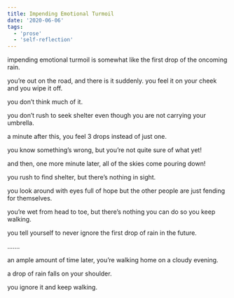 ```yaml
---
title: Impending Emotional Turmoil
date: '2020-06-06'
tags:
  - 'prose'
  - 'self-reflection'
---
```


impending emotional turmoil is somewhat like the first drop of the oncoming rain.

you’re out on the road, and there is it suddenly. you feel it on your cheek and you wipe it off.

you don’t think much of it.

you don’t rush to seek shelter even though you are not carrying your umbrella.

a minute after this, you feel 3 drops instead of just one. 

you know something’s wrong, but you’re not quite sure of what yet!

and then, one more minute later, all of the skies come pouring down!

you rush to find shelter, but there’s nothing in sight.

you look around with eyes full of hope but the other people are just fending for themselves.

you’re wet from head to toe, but there’s nothing you can do so you keep walking. 

you tell yourself to never ignore the first drop of rain in the future.

.......


an ample amount of time later, you’re walking home on a cloudy evening.

a drop of rain falls on your shoulder.

you ignore it and keep walking. 